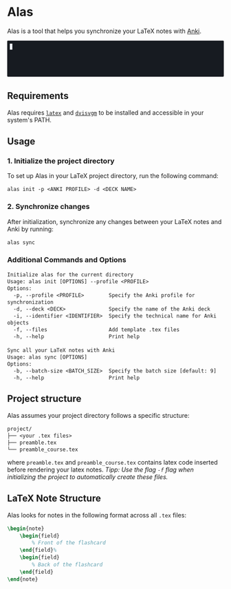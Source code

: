 # Alas
Alas is a tool that helps you synchronize your LaTeX notes with [Anki](https://apps.ankiweb.net/).

![Alas Demo](demo.gif)

## Requirements
Alas requires [`latex`](https://www.latex-project.org/get/) and [`dvisvgm`](https://dvisvgm.de/) to be installed and accessible in your system's PATH.

## Usage
### 1. Initialize the project directory
To set up Alas in your LaTeX project directory, run the following command:
```
alas init -p <ANKI PROFILE> -d <DECK NAME>
```

### 2. Synchronize changes
After initialization, synchronize any changes between your LaTeX notes and Anki by running:
```
alas sync
```

### Additional Commands and Options
```
Initialize alas for the current directory
Usage: alas init [OPTIONS] --profile <PROFILE>
Options:
  -p, --profile <PROFILE>        Specify the Anki profile for synchronization
  -d, --deck <DECK>              Specify the name of the Anki deck
  -i, --identifier <IDENTIFIER>  Specify the technical name for Anki objects
  -f, --files                    Add template .tex files
  -h, --help                     Print help

Sync all your LaTeX notes with Anki
Usage: alas sync [OPTIONS]
Options:
  -b, --batch-size <BATCH_SIZE>  Specify the batch size [default: 9]
  -h, --help                     Print help
```

## Project structure
Alas assumes your project directory follows a specific structure:
```
project/
├── <your .tex files>
├── preamble.tex
└── preamble_course.tex
```
where `preamble.tex` and `preamble_course.tex` contains latex code inserted before rendering your latex notes. *Tipp: Use the flag `-f` flag when initializing the project to automatically create these files.*

## LaTeX Note Structure
Alas looks for notes in the following format across all `.tex` files:
```latex
\begin{note}
    \begin{field}
        % Front of the flashcard
    \end{field}%
    \begin{field}
        % Back of the flashcard
    \end{field}
\end{note}
```